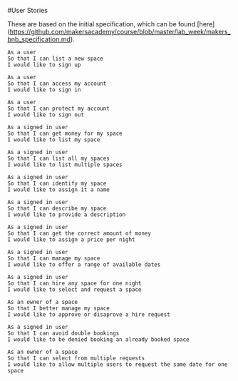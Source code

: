 #User Stories

These are based on the initial specification, which can be found [here] (https://github.com/makersacademy/course/blob/master/lab_week/makers_bnb_specification.md).

```
As a user 
So that I can list a new space
I would like to sign up
```

```
As a user 
So that I can access my account
I would like to sign in
```

```
As a user 
So that I can protect my account
I would like to sign out
```

```
As a signed in user 
So that I can get money for my space
I would like to list my space
```

```
As a signed in user 
So that I can list all my spaces
I would like to list multiple spaces
```

```
As a signed in user 
So that I can identify my space
I would like to assign it a name
```

```
As a signed in user 
So that I can describe my space 
I would like to provide a description
```

```
As a signed in user 
So that I can get the correct amount of money
I would like to assign a price per night
```

```
As a signed in user 
So that I can manage my space
I would like to offer a range of available dates
```

```
As a signed in user 
So that I can hire any space for one night
I would like to select and request a space
```

```
As an owner of a space
So that I better manage my space
I would like to approve or disaprove a hire request
```

```
As a signed in user
So that I can avoid double bookings
I would like to be denied booking an already booked space
```

```
As an owner of a space
So that I can select from multiple requests
I would like to allow multiple users to request the same date for one space
```
